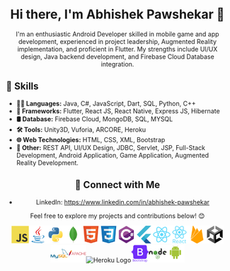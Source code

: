 <div align="center">

# Hi there, I'm Abhishek Pawshekar 👋
  I'm an enthusiastic Android Developer skilled in mobile game and app development, experienced in project leadership, Augmented Reality implementation, and proficient in Flutter. My strengths include UI/UX design, Java backend development, and Firebase Cloud Database integration.
</div>

## 🔧 Skills

- **👨‍💻 Languages:** Java, C#, JavaScript, Dart, SQL, Python, C++
- **🚀 Frameworks:** Flutter, React JS, React Native, Express JS, Hibernate
- **🛢️ Database:** Firebase Cloud, MongoDB, SQL, MYSQL
- **🛠️ Tools:** Unity3D, Vuforia, ARCORE, Heroku 
- **🌐 Web Technologies:** HTML, CSS, XML, Bootstrap 
- **💼 Other:** REST API, UI/UX Design, JDBC, Servlet, JSP, Full-Stack Development, Android Application, Game Application, Augmented Reality Development.

<div align="center">
  
## 🤝 Connect with Me
- LinkedIn: https://www.linkedin.com/in/abhishek-pawshekar

Feel free to explore my projects and contributions below! 😊

<img src="https://raw.githubusercontent.com/devicons/devicon/master/icons/javascript/javascript-original.svg" alt="JavaScript Logo" width="40" height="40"><img src="https://raw.githubusercontent.com/devicons/devicon/master/icons/java/java-original.svg" alt="Java Logo" width="40" height="40"><img src="https://raw.githubusercontent.com/devicons/devicon/master/icons/python/python-original.svg" alt="Python Logo" width="40" height="40"><img src="https://raw.githubusercontent.com/devicons/devicon/master/icons/mongodb/mongodb-original.svg" alt="MongoDB Logo" width="40" height="40"><img src="https://raw.githubusercontent.com/devicons/devicon/master/icons/html5/html5-original.svg" alt="HTML Logo" width="40" height="40"><img src="https://raw.githubusercontent.com/devicons/devicon/master/icons/css3/css3-original.svg" alt="CSS Logo" width="40" height="40"><img src="https://raw.githubusercontent.com/devicons/devicon/master/icons/csharp/csharp-original.svg" alt="C# Logo" width="40" height="40"><img src="https://raw.githubusercontent.com/devicons/devicon/master/icons/flutter/flutter-original.svg" alt="Flutter Logo" width="40" height="40"><img src="https://raw.githubusercontent.com/devicons/devicon/master/icons/react/react-original.svg" alt="ReactJS Logo" width="40" height="40"><img src="https://raw.githubusercontent.com/devicons/devicon/master/icons/react/react-original-wordmark.svg" alt="React Native Logo" width="40" height="40"><img src="https://raw.githubusercontent.com/devicons/devicon/master/icons/firebase/firebase-plain.svg" alt="Firebase Logo" width="40" height="40"><img src="https://raw.githubusercontent.com/devicons/devicon/master/icons/unity/unity-original.svg" alt="Unity3D Logo" width="40" height="40"><img src="https://raw.githubusercontent.com/devicons/devicon/master/icons/mysql/mysql-original-wordmark.svg" alt="MySQL Logo" width="40" height="40"><img src="https://raw.githubusercontent.com/devicons/devicon/master/icons/apache/apache-original-wordmark.svg" alt="Apache Server Logo" width="40" height="40"><img src="https://www.herokucdn.com/favicon.ico" alt="Heroku Logo" width="40" height="40"><img src="https://raw.githubusercontent.com/devicons/devicon/master/icons/bootstrap/bootstrap-plain-wordmark.svg" alt="Bootstrap Logo" width="40" height="40"><img src="https://raw.githubusercontent.com/devicons/devicon/master/icons/nodejs/nodejs-original-wordmark.svg" alt="Node.js Logo" width="40" height="40"><img src="https://raw.githubusercontent.com/devicons/devicon/master/icons/android/android-original-wordmark.svg" alt="Android Logo" width="40" height="40">


</div>
